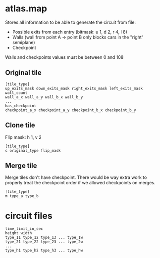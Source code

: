 # atlas.map

Stores all information to be able to generate the circuit from file:
- Possible exits from each entry (bitmask: u 1, d 2, r 4, l 8)
- Walls (wall from point A -> point B only blocks cars in the "right" semiplane)
- Checkpoint

Walls and checkpoints values must be between 0 and 108

## Original tile

```
[tile_type]
up_exits_mask down_exits_mask right_exits_mask left_exits_mask
wall_count
wall_a_x wall_a_y wall_b_x wall_b_y
...
has_checkpoint
checkpoint_a_x checkpoint_a_y checkpoint_b_x checkpoint_b_y
```

## Clone tile

Flip mask: h 1, v 2

```
[tile_type]
c original_type flip_mask
```

## Merge tile

Merge tiles don't have checkpoint. There would be way extra work to properly
treat the checkpoint order if we allowed checkpoints on merges.

```
[tile_type]
m type_a type_b
```


# circuit files

```
time_limit_in_sec
height width
type_11 type_12 type_13 ... type_1w
type_21 type_22 type_23 ... type_2w
...
type_h1 type_h2 type_h3 ... type_hw
```
